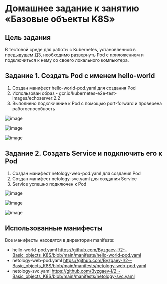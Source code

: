 # Домашнее задание к занятию «Базовые объекты K8S»

## Цель задания

В тестовой среде для работы с Kubernetes, установленной в предыдущем ДЗ, необходимо развернуть Pod с приложением и подключиться к нему со своего локального компьютера.

## Задание 1. Создать Pod с именем hello-world

1. Создан манифест hello-world-pod.yaml для создания Pod
2. Использован образ - gcr.io/kubernetes-e2e-test-images/echoserver:2.2
3. Выполнено подключение к Pod с помощью port-forward и проверена работоспособность

![image](https://github.com/Byzgaev-I/2--Basic_objects_K8S/blob/main/1%20-К%20.png)

![image](https://github.com/Byzgaev-I/2--Basic_objects_K8S/blob/main/2-К.png)

![image](https://github.com/Byzgaev-I/2--Basic_objects_K8S/blob/main/3%20-%20К.png) 



## Задание 2. Создать Service и подключить его к Pod

1. Создан манифест netology-web-pod.yaml для создания Pod
2. Создан манифест netology-svc.yaml для создания Service
3. Service успешно подключен к Pod

![image](https://github.com/Byzgaev-I/2--Basic_objects_K8S/blob/main/4-К.png)

![image](https://github.com/Byzgaev-I/2--Basic_objects_K8S/blob/main/5-К.png)

![image](https://github.com/Byzgaev-I/2--Basic_objects_K8S/blob/main/6-К.png)



## Использованные манифесты

Все манифесты находятся в директории manifests:
- hello-world-pod.yaml https://github.com/Byzgaev-I/2--Basic_objects_K8S/blob/main/manifests/hello-world-pod.yaml
- netology-web-pod.yaml https://github.com/Byzgaev-I/2--Basic_objects_K8S/blob/main/manifests/netology-web-pod.yaml
- netology-svc.yaml https://github.com/Byzgaev-I/2--Basic_objects_K8S/blob/main/manifests/netology-svc.yaml

